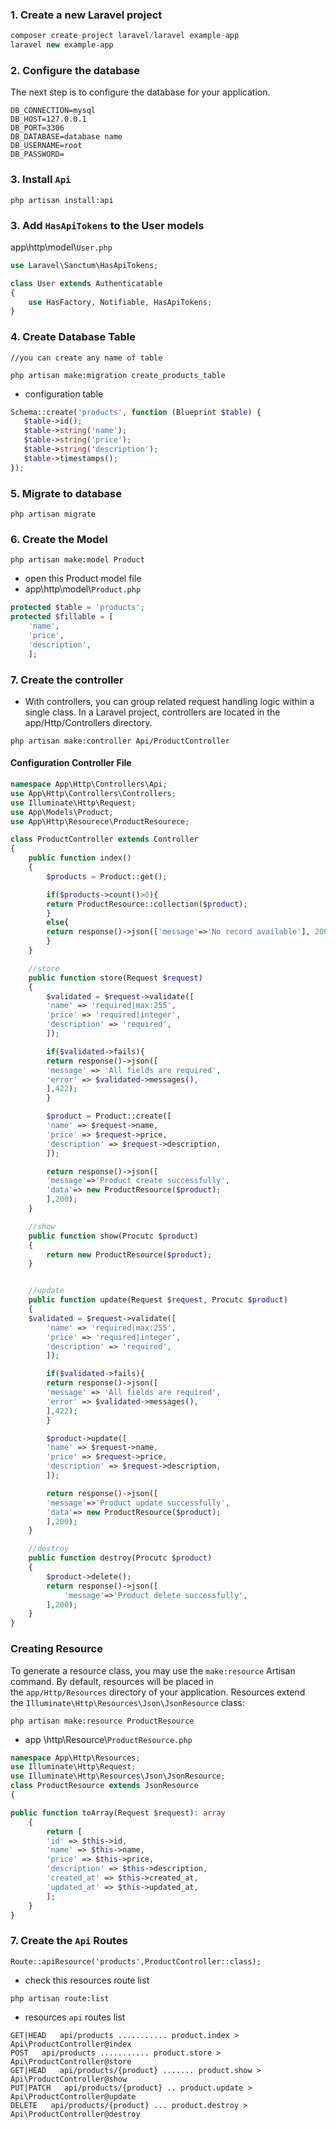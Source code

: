 ### 1. Create a new Laravel project

```php
composer create-project laravel/laravel example-app
laravel new example-app
```
### 2. Configure the database
The next step is to configure the database for your application.

```mysql
DB_CONNECTION=mysql
DB_HOST=127.0.0.1
DB_PORT=3306
DB_DATABASE=database name
DB_USERNAME=root
DB_PASSWORD=
```

### 3. Install `Api`

```
php artisan install:api
```

### 3. Add `HasApiTokens` to the User models
app\\http\\model\\`User.php`

```php
use Laravel\Sanctum\HasApiTokens;

class User extends Authenticatable
{
    use HasFactory, Notifiable, HasApiTokens;
}
```

### 4. Create Database Table

```
//you can create any name of table

php artisan make:migration create_products_table
```
* configuration table
```php
Schema::create('products', function (Blueprint $table) {
   $table->id();
   $table->string('name');
   $table->string('price');
   $table->string('description');
   $table->timestamps();
});
```
### 5. Migrate to database

```
php artisan migrate
```
### 6. Create the Model

```
php artisan make:model Product
```
* open this Product model file
* app\\http\\model\\`Product.php`

```php
protected $table = 'products';
protected $fillable = [
	'name',
	'price',
	'description',
    ];
```

### 7. Create the controller
* With controllers, you can group related request handling logic within a single class. In a Laravel project, controllers are located in the app/Http/Controllers directory.

```
php artisan make:controller Api/ProductController
```

#### Configuration Controller File

```php
namespace App\Http\Controllers\Api;
use App\Http\Controllers\Controllers;
use Illuminate\Http\Request;
use App\Models\Product;
use App\Http\Resourece\ProductResourece;

class ProductController extends Controller
{
	public function index()
    {
		$products = Product::get();

		if($products->count()>0){
		return ProductResource::collection($product);
		}
		else{
		return response()->json(['message'=>'No record available'], 200);
		}
    }

	//store 
	public function store(Request $request)
    {
		$validated = $request->validate([
		'name' => 'required|max:255',
		'price' => 'required|integer',
		'description' => 'required',
		]);

		if($validated->fails){
		return response()->json([
		'message' => 'All fields are required',
		'error' => $validated->messages(),
		],422);
		}

		$product = Product::create([
		'name' => $request->name,
		'price' => $request->price,
		'description' => $request->description,
		]);

		return response()->json([
		'message'=>'Product create successfully',
		'data'=> new ProductResource($product);
		],200);
    }

	//show 
	public function show(Procutc $product)
    {
		return new ProductResource($product);
    }


	//update
	public function update(Request $request, Procutc $product)
    {
	$validated = $request->validate([
		'name' => 'required|max:255',
		'price' => 'required|integer',
		'description' => 'required',
		]);

		if($validated->fails){
		return response()->json([
		'message' => 'All fields are required',
		'error' => $validated->messages(),
		],422);
		}

		$product->update([
		'name' => $request->name,
		'price' => $request->price,
		'description' => $request->description,
		]);

		return response()->json([
		'message'=>'Product update successfully',
		'data'=> new ProductResource($product);
		],200);
    }

	//destroy
	public function destroy(Procutc $product)
    {
		$product->delete();
		return response()->json([
			'message'=>'Product delete successfully',
		],200);
    }
}
```

### Creating Resource
To generate a resource class, you may use the `make:resource` Artisan command. By default, resources will be placed in the `app/Http/Resources` directory of your application. Resources extend the `Illuminate\Http\Resources\Json\JsonResource` class:

```
php artisan make:resource ProductResource
```

* app \\http\\Resource\\`ProductResource.php`

```php
namespace App\Http\Resources;
use Illuminate\Http\Request;
use Illuminate\Http\Resources\Json\JsonResource;
class ProductResource extends JsonResource
{

public function toArray(Request $request): array
	{
		return [
		'id' => $this->id,
		'name' => $this->name,
		'price' => $this->price,
		'description' => $this->description,
		'created_at' => $this->created_at,
		'updated_at' => $this->updated_at,
		];
	}
}
```
### 7. Create the `Api` Routes

```
Route::apiResource('products',ProductController::class);
```
* check this resources route list
```
php artisan route:list
```
* resources `api` routes list
```
GET|HEAD   api/products ........... product.index > Api\ProductController@index
POST   api/products ........... product.store > Api\ProductController@store
GET|HEAD   api/products/{product} ....... product.show > Api\ProductController@show
PUT|PATCH   api/products/{product} .. product.update > Api\ProductController@update
DELETE   api/products/{product} ... product.destroy > Api\ProductController@destroy
```
